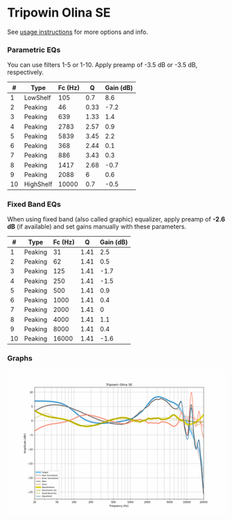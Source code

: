 # Tripowin Olina SE
See [usage instructions](https://github.com/jaakkopasanen/AutoEq#usage) for more options and info.

### Parametric EQs
You can use filters 1-5 or 1-10. Apply preamp of -3.5 dB or -3.5 dB, respectively.

|   # | Type      |   Fc (Hz) |    Q |   Gain (dB) |
|-----|-----------|-----------|------|-------------|
|   1 | LowShelf  |       105 | 0.7  |         8.6 |
|   2 | Peaking   |        46 | 0.33 |        -7.2 |
|   3 | Peaking   |       639 | 1.33 |         1.4 |
|   4 | Peaking   |      2783 | 2.57 |         0.9 |
|   5 | Peaking   |      5839 | 3.45 |         2.2 |
|   6 | Peaking   |       368 | 2.44 |         0.1 |
|   7 | Peaking   |       886 | 3.43 |         0.3 |
|   8 | Peaking   |      1417 | 2.68 |        -0.7 |
|   9 | Peaking   |      2088 | 6    |         0.6 |
|  10 | HighShelf |     10000 | 0.7  |        -0.5 |

### Fixed Band EQs
When using fixed band (also called graphic) equalizer, apply preamp of **-2.6 dB** (if available) and set gains manually with these parameters.

|   # | Type    |   Fc (Hz) |    Q |   Gain (dB) |
|-----|---------|-----------|------|-------------|
|   1 | Peaking |        31 | 1.41 |         2.5 |
|   2 | Peaking |        62 | 1.41 |         0.5 |
|   3 | Peaking |       125 | 1.41 |        -1.7 |
|   4 | Peaking |       250 | 1.41 |        -1.5 |
|   5 | Peaking |       500 | 1.41 |         0.9 |
|   6 | Peaking |      1000 | 1.41 |         0.4 |
|   7 | Peaking |      2000 | 1.41 |         0   |
|   8 | Peaking |      4000 | 1.41 |         1.1 |
|   9 | Peaking |      8000 | 1.41 |         0.4 |
|  10 | Peaking |     16000 | 1.41 |        -1.6 |

### Graphs
![](./Tripowin%20Olina%20SE.png)
